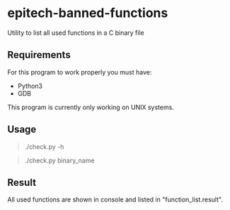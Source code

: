 # epitech-banned-functions
Utility to list all used functions in a C binary file

## Requirements
For this program to work properly you must have:
- Python3
- GDB

This program is currently only working on UNIX systems.
## Usage
>./check.py -h

>./check.py binary_name

## Result
All used functions are shown in console and listed in "function_list.result".